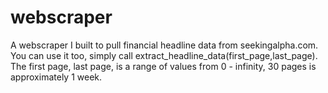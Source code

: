 # webscraper
A webscraper I built to pull financial headline data from seekingalpha.com. You can use it too, simply call extract_headline_data(first_page,last_page). The first page, last page, is a range of values from 0 - infinity, 30 pages is approximately 1 week. 
